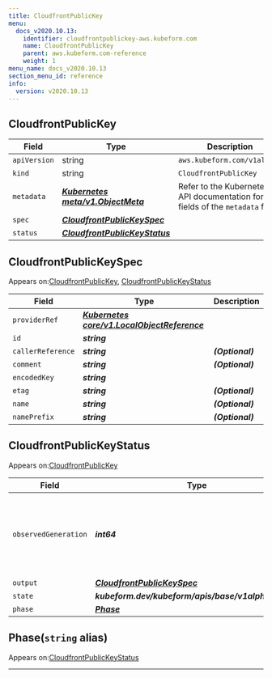 ```yaml
---
title: CloudfrontPublicKey
menu:
  docs_v2020.10.13:
    identifier: cloudfrontpublickey-aws.kubeform.com
    name: CloudfrontPublicKey
    parent: aws.kubeform.com-reference
    weight: 1
menu_name: docs_v2020.10.13
section_menu_id: reference
info:
  version: v2020.10.13
---
```


## CloudfrontPublicKey
| Field | Type | Description |
| ------ | ----- | ----------- |
| `apiVersion` | string | `aws.kubeform.com/v1alpha1` |
|    `kind` | string | `CloudfrontPublicKey` |
| `metadata` | ***[Kubernetes meta/v1.ObjectMeta](https://kubernetes.io/docs/reference/generated/kubernetes-api/v1.13/#objectmeta-v1-meta)***|Refer to the Kubernetes API documentation for the fields of the `metadata` field.|
| `spec` | ***[CloudfrontPublicKeySpec](#cloudfrontpublickeyspec)***||
| `status` | ***[CloudfrontPublicKeyStatus](#cloudfrontpublickeystatus)***||
## CloudfrontPublicKeySpec

Appears on:[CloudfrontPublicKey](#cloudfrontpublickey), [CloudfrontPublicKeyStatus](#cloudfrontpublickeystatus)

| Field | Type | Description |
| ------ | ----- | ----------- |
| `providerRef` | ***[Kubernetes core/v1.LocalObjectReference](https://kubernetes.io/docs/reference/generated/kubernetes-api/v1.13/#localobjectreference-v1-core)***||
| `id` | ***string***||
| `callerReference` | ***string***| ***(Optional)*** |
| `comment` | ***string***| ***(Optional)*** |
| `encodedKey` | ***string***||
| `etag` | ***string***| ***(Optional)*** |
| `name` | ***string***| ***(Optional)*** |
| `namePrefix` | ***string***| ***(Optional)*** |
## CloudfrontPublicKeyStatus

Appears on:[CloudfrontPublicKey](#cloudfrontpublickey)

| Field | Type | Description |
| ------ | ----- | ----------- |
| `observedGeneration` | ***int64***| ***(Optional)*** Resource generation, which is updated on mutation by the API Server.|
| `output` | ***[CloudfrontPublicKeySpec](#cloudfrontpublickeyspec)***| ***(Optional)*** |
| `state` | ***kubeform.dev/kubeform/apis/base/v1alpha1.State***| ***(Optional)*** |
| `phase` | ***[Phase](#phase)***| ***(Optional)*** |
## Phase(`string` alias)

Appears on:[CloudfrontPublicKeyStatus](#cloudfrontpublickeystatus)

---
